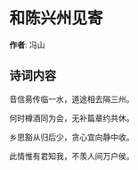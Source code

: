 # 和陈兴州见寄

**作者**: 冯山

## 诗词内容

音信昜传临一水，道途相去隔三州。

何时樽酒同为会，无补篇章约共休。

乡思豁从归后少，贪心宜向静中收。

此情惟有君知我，不羡人间万户侯。


